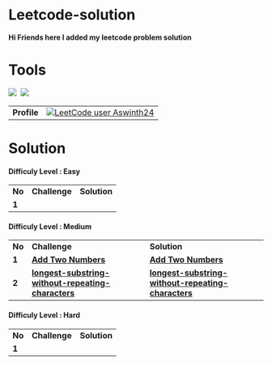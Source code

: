 # Leetcode-solution

**Hi Friends here I added my leetcode problem solution**

# Tools
<img src="https://img.shields.io/badge/Java-ED8B00?style=for-the-badge&logo=openjdk&logoColor=white">&nbsp;
<img src="https://img.shields.io/badge/C-00599C?style=for-the-badge&logo=c&logoColor=white">

|||
|---|---|
|**Profile**| [![LeetCode user Aswinth24](https://img.shields.io/badge/dynamic/json?style=for-the-badge&labelColor=black&color=%23ffa116&label=Solved&query=solvedOverTotal&url=https%3A%2F%2Fleetcode-badge.vercel.app%2Fapi%2Fusers%2FAswinth24&logo=leetcode&logoColor=yellow)](https://leetcode.com/Aswinth24/) |

# Solution

<h4>Difficuly Level : Easy</h4>

||||
|---|---|---|
|**No**|**Challenge**|**Solution**|
|**1**|**<a href=""></a>**|**<a href=""></a>**|

<h4>Difficuly Level : Medium</h4>

||||
|---|---|---|
|**No**|**Challenge**|**Solution**|
|**1**|**<a href="https://github.com/Aswinth24/leetcode-solution/tree/main/0002-add-two-numbers">Add Two Numbers</a>**|**<a href="https://github.com/Aswinth24/leetcode-solution/tree/main/0002-add-two-numbers">Add Two Numbers</a>**|
|**2**|**<a href="https://leetcode.com/problems/longest-substring-without-repeating-characters/">longest-substring-without-repeating-characters</a>**|**<a href="https://github.com/Aswinth24/leetcode-solution/tree/main/0003-longest-substring-without-repeating-characters">longest-substring-without-repeating-characters</a>**|

<h4>Difficuly Level : Hard</h4>

||||
|---|---|---|
|**No**|**Challenge**|**Solution**|
|**1**|**<a href=""></a>**|**<a href=""></a>**|
